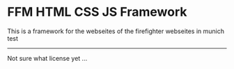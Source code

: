 # FFM HTML CSS JS Framework

This is a framework for the webseites of the firefighter webseites in munich
test


---

Not sure what license yet ...
